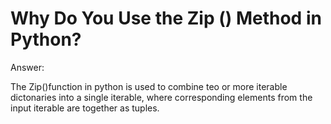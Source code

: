 # Why Do You Use the Zip () Method in Python?


Answer:

The Zip()function in python is used to combine teo or more iterable dictonaries into a single iterable,
where corresponding elements from the input iterable are together as tuples.

